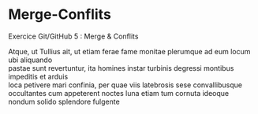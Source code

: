 # Merge-Conflits
Exercice Git/GitHub 5 : Merge &amp; Conflits

Atque, ut Tullius ait, ut etiam ferae fame monitae plerumque ad eum locum ubi aliquando  
pastae sunt revertuntur, ita homines instar turbinis degressi montibus impeditis et arduis  
loca petivere mari confinia, per quae viis latebrosis sese convallibusque  
occultantes cum appeterent noctes luna etiam tum cornuta ideoque nondum solido splendore fulgente
